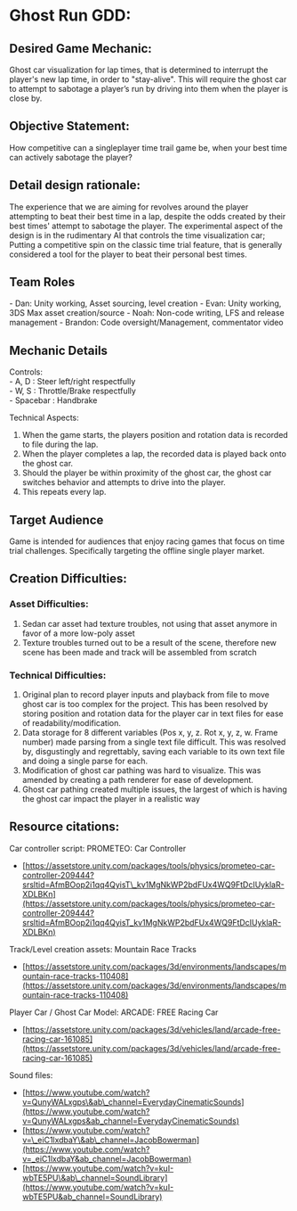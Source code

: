 ﻿

# Ghost Run GDD: 

## Desired Game Mechanic: 

Ghost car visualization for lap times, that is determined to interrupt the player's new lap time, in order to "stay-alive". This will require the ghost car to attempt to sabotage a player’s run by driving into them when the player is close by.

## Objective Statement: 

How competitive can a singleplayer time trail game be, when your best time can actively sabotage the player?

## Detail design rationale: 

The experience that we are aiming for revolves around the player attempting to beat their best time in a lap, despite the odds created by their best times' attempt to sabotage the player. The experimental aspect of the design is in the rudimentary AI that controls the time visualization car; Putting a competitive spin on the classic time trial feature, that is generally considered a tool for the player to beat their personal best times.

## Team Roles
\- Dan: Unity working, Asset sourcing, level creation
\- Evan: Unity working, 3DS Max asset creation/source
\- Noah: Non-code writing, LFS and release management
\- Brandon: Code oversight/Management, commentator video

## Mechanic Details

Controls:  
 \- A, D : Steer left/right respectfully  
\- W, S : Throttle/Brake respectfully  
\- Spacebar : Handbrake

Technical Aspects:

1. When the game starts, the players position and rotation data is recorded to file during the lap.  
2. When the player completes a lap, the recorded data is played back onto the ghost car.  
3. Should the player be within proximity of the ghost car, the ghost car switches behavior and attempts to drive into the player.  
4. This repeats every lap.

## Target Audience

Game is intended for audiences that enjoy racing games that focus on time trial challenges. Specifically targeting the offline single player market.

## Creation Difficulties:

### Asset Difficulties:

1. Sedan car asset had texture troubles, not using that asset anymore in favor of a more low-poly asset  
2. Texture troubles turned out to be a result of the scene, therefore new scene has been made and track will be assembled from scratch

### Technical Difficulties:

1. Original plan to record player inputs and playback from file to move ghost car is too complex for the project. This has been resolved by storing position and rotation data for the player car in text files for ease of readability/modification.  
2. Data storage for 8 different variables (Pos x, y, z. Rot x, y, z, w. Frame number) made parsing from a single text file difficult. This was resolved by, disgustingly and regrettably, saving each variable to its own text file and doing a single parse for each.   
3. Modification of ghost car pathing was hard to visualize. This was amended by creating a path renderer for ease of development.   
4. Ghost car pathing created multiple issues, the largest of which is having the ghost car impact the player in a realistic way

## 

## Resource citations: 

Car controller script: PROMETEO: Car Controller

- [https://assetstore.unity.com/packages/tools/physics/prometeo-car-controller-209444?srsltid=AfmBOop2i1qq4QyisT\_kv1MgNkWP2bdFUx4WQ9FtDcIUyklaR-XDLBKn](https://assetstore.unity.com/packages/tools/physics/prometeo-car-controller-209444?srsltid=AfmBOop2i1qq4QyisT_kv1MgNkWP2bdFUx4WQ9FtDcIUyklaR-XDLBKn)

Track/Level creation assets: Mountain Race Tracks

- [https://assetstore.unity.com/packages/3d/environments/landscapes/mountain-race-tracks-110408](https://assetstore.unity.com/packages/3d/environments/landscapes/mountain-race-tracks-110408)

Player Car / Ghost Car Model: ARCADE: FREE Racing Car

- [https://assetstore.unity.com/packages/3d/vehicles/land/arcade-free-racing-car-161085](https://assetstore.unity.com/packages/3d/vehicles/land/arcade-free-racing-car-161085)

Sound files:

- [https://www.youtube.com/watch?v=QunyWALxgps\&ab\_channel=EverydayCinematicSounds](https://www.youtube.com/watch?v=QunyWALxgps&ab_channel=EverydayCinematicSounds)  
- [https://www.youtube.com/watch?v=\_eiC1lxdbaY\&ab\_channel=JacobBowerman](https://www.youtube.com/watch?v=_eiC1lxdbaY&ab_channel=JacobBowerman)  
- [https://www.youtube.com/watch?v=kuI-wbTE5PU\&ab\_channel=SoundLibrary](https://www.youtube.com/watch?v=kuI-wbTE5PU&ab_channel=SoundLibrary)


